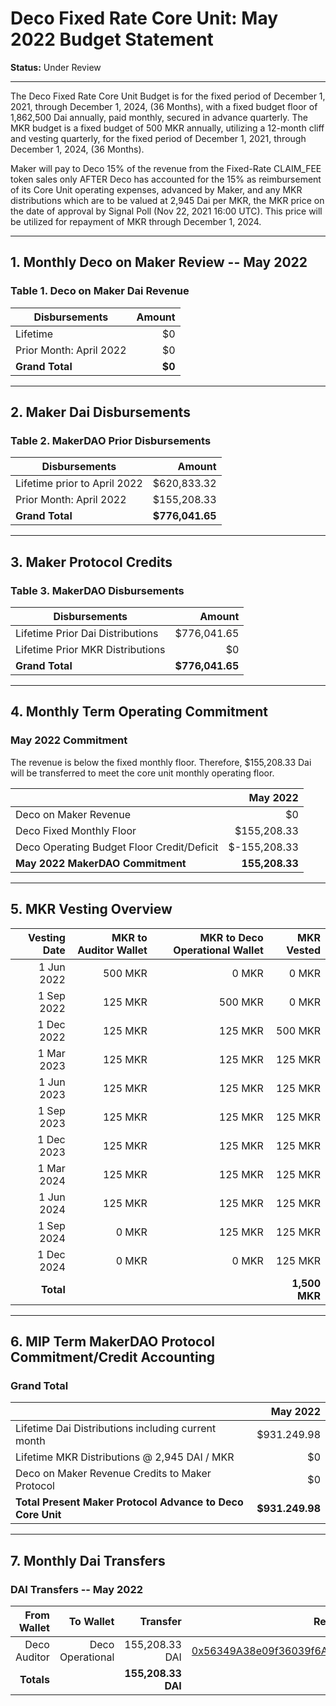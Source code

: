 # Deco Fixed Rate Core Unit: May 2022 Budget Statement

**Status:** Under Review

---

The Deco Fixed Rate Core Unit Budget is for the fixed period of December 1, 2021, through December 1, 2024, (36 Months), with a fixed budget floor of 1,862,500 Dai annually, paid monthly, secured in advance quarterly. The MKR budget is a fixed budget of 500 MKR annually, utilizing a 12-month cliff and vesting quarterly, for the fixed period of December 1, 2021, through December 1, 2024, (36 Months).

Maker will pay to Deco 15% of the revenue from the Fixed-Rate CLAIM_FEE token sales only AFTER Deco has accounted for the 15% as reimbursement of its Core Unit operating expenses, advanced by Maker, and any MKR distributions which are to be valued at 2,945 Dai per MKR, the MKR price on the date of approval by Signal Poll (Nov 22, 2021 16:00 UTC). This price will be utilized for repayment of MKR through December 1, 2024.

---

## 1. Monthly Deco on Maker Review -- May 2022

### Table 1. Deco on Maker Dai Revenue

| Disbursements | Amount |
|-----------------|---------------:|
| Lifetime| $0 |
| Prior Month: April 2022| $0 |
| **Grand Total** | **$0** |

---

## 2. Maker Dai Disbursements

### Table 2. MakerDAO Prior Disbursements

| Disbursements | Amount |
|-----------------|---------------:|
| Lifetime prior to April 2022| $620,833.32 |
| Prior Month: April 2022| $155,208.33 |
| **Grand Total** | **$776,041.65** |

---

## 3. Maker Protocol Credits

### Table 3. MakerDAO Disbursements

| Disbursements | Amount |
|-----------------|---------------:|
| Lifetime Prior Dai Distributions| $776,041.65 |
| Lifetime Prior MKR Distributions| $0 |
| **Grand Total** | **$776,041.65** |

---

## 4. Monthly Term Operating Commitment

### May 2022 Commitment

The revenue is below the fixed monthly floor. Therefore, $155,208.33 Dai will be transferred to meet the core unit monthly operating floor.

|  |  May 2022 |
|-----------------|---------------:|
| Deco on Maker Revenue | $0|
| Deco Fixed Monthly Floor | $155,208.33|
| Deco Operating Budget Floor Credit/Deficit | $-155,208.33|
| **May 2022 MakerDAO Commitment** | **155,208.33** |

---

## 5. MKR Vesting Overview

| Vesting Date | MKR to Auditor Wallet | MKR to Deco Operational Wallet| MKR Vested |
|----------------------:|-----------------:|-----------:|--------------:|
| 1 Jun 2022 | 500 MKR | 0 MKR | 0 MKR |
| 1 Sep 2022 | 125 MKR | 500 MKR | 0 MKR |
| 1 Dec 2022 | 125 MKR | 125 MKR | 500 MKR |
| 1 Mar 2023 | 125 MKR | 125 MKR | 125 MKR |
| 1 Jun 2023 | 125 MKR | 125 MKR | 125 MKR |
| 1 Sep 2023 | 125 MKR | 125 MKR | 125 MKR |
| 1 Dec 2023 | 125 MKR | 125 MKR | 125 MKR |
| 1 Mar 2024 | 125 MKR | 125 MKR | 125 MKR |
| 1 Jun 2024 | 125 MKR | 125 MKR | 125 MKR |
| 1 Sep 2024 | 0 MKR | 125 MKR | 125 MKR |
| 1 Dec 2024 | 0 MKR | 0 MKR | 125 MKR |
| **Total** | | |**1,500 MKR**|

---

## 6. MIP Term MakerDAO Protocol Commitment/Credit Accounting

### Grand Total

|  |  May 2022 |
|-----------------|---------------:|
| Lifetime Dai Distributions including current month | $931.249.98|
| Lifetime MKR Distributions @ 2,945 DAI / MKR | $0|
| Deco on Maker Revenue Credits to Maker Protocol | $0|
| **Total Present Maker Protocol Advance to Deco Core Unit** | **$931.249.98** |

---

## 7. Monthly Dai Transfers

### DAI Transfers -- May 2022

|From Wallet |To Wallet | Transfer | Recipient Multi-sig Address |
|-------------------:|-------------------:|----------------:|-----------------:|
| Deco Auditor | Deco Operational | 155,208.33 DAI | [0x56349A38e09f36039f6AF77309690d217Beaf0bF]( https://gnosis-safe.io/app/eth:0x56349A38e09f36039f6AF77309690d217Beaf0bF/balances) |
| **Totals** | | **155,208.33 DAI** | |


